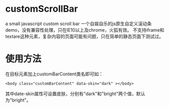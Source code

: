 # customScrollBar
a small javascript custom scroll bar 
一个自娱自乐的js原生自定义滚动条demo，没有兼容性处理，只在IE10以上及chrome，火狐有效。
不支持iframe和textare这种元素，复杂内容的页面可能有问题，只在简单的静态页面下测试过。

# 使用方法
在目标元素加上customBarContent类名即可如：

    <body class="customBarContent" data-skin="dark" ></body>

其中date-skin属性可设置皮肤，分别有"dark"和"bright"两个值，默认为"bright"。
